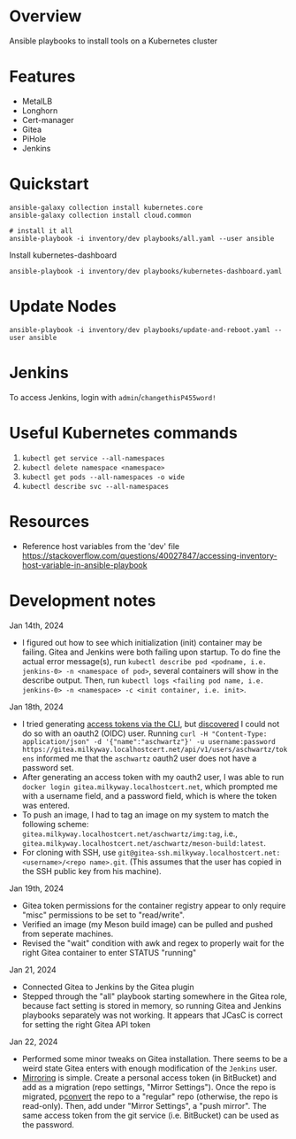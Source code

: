 # Overview
Ansible playbooks to install tools on a Kubernetes cluster

# Features
- MetalLB
- Longhorn
- Cert-manager
- Gitea
- PiHole
- Jenkins

# Quickstart
```
ansible-galaxy collection install kubernetes.core
ansible-galaxy collection install cloud.common

# install it all
ansible-playbook -i inventory/dev playbooks/all.yaml --user ansible
```

Install kubernetes-dashboard
```
ansible-playbook -i inventory/dev playbooks/kubernetes-dashboard.yaml
```

# Update Nodes
```
ansible-playbook -i inventory/dev playbooks/update-and-reboot.yaml --user ansible
```

# Jenkins
To access Jenkins, login with `admin`/`changethisP455word!`

# Useful Kubernetes commands

1. `kubectl get service --all-namespaces`
2. `kubectl delete namespace <namespace>`
3. `kubectl get pods --all-namespaces -o wide`
4. `kubectl describe svc --all-namespaces`

# Resources

- Reference host variables from the 'dev' file https://stackoverflow.com/questions/40027847/accessing-inventory-host-variable-in-ansible-playbook

# Development notes

Jan 14th, 2024
- I figured out how to see which initialization (init) container may be failing.  Gitea and Jenkins were both failing upon startup.  To do fine the actual error message(s), run `kubectl describe pod <podname, i.e. jenkins-0> -n <namespace of pod>`, several containers will show in the describe output.  Then, run `kubectl logs <failing pod name, i.e. jenkins-0> -n <namespace> -c <init container, i.e. init>`.

Jan 18th, 2024
- I tried generating [access tokens via the CLI](https://docs.gitea.com/next/development/api-usage), but [discovered](https://github.com/go-gitea/gitea/issues/23382) I could not do so with an oauth2 (OIDC) user.  Running `curl -H "Content-Type: application/json" -d '{"name":"aschwartz"}' -u username:password https://gitea.milkyway.localhostcert.net/api/v1/users/aschwartz/tokens` informed me that the `aschwartz` oauth2 user does not have a password set.
- After generating an access token with my oauth2 user, I was able to run `docker login gitea.milkyway.localhostcert.net`, which prompted me with a username field, and a password field, which is where the token was entered.
- To push an image, I had to tag an image on my system to match the following scheme: `gitea.milkyway.localhostcert.net/aschwartz/img:tag`, i.e., `gitea.milkyway.localhostcert.net/aschwartz/meson-build:latest`.
- For cloning with SSH, use `git@gitea-ssh.milkyway.localhostcert.net:<username>/<repo name>.git`.  (This assumes that the user has copied in the SSH public key from his machine).

Jan 19th, 2024
- Gitea token permissions for the container registry appear to only require "misc" permissions to be set to "read/write".
- Verified an image (my Meson build image) can be pulled and pushed from seperate machines.
- Revised the "wait" condition with awk and regex to properly wait for the right Gitea container to enter STATUS "running"

Jan 21, 2024
- Connected Gitea to Jenkins by the Gitea plugin
- Stepped through the "all" playbook starting somewhere in the Gitea role, because fact setting is stored in memory, so running Gitea and Jenkins playbooks separately was not working.  It appears that JCasC is correct for setting the right Gitea API token

Jan 22, 2024
- Performed some minor tweaks on Gitea installation.  There seems to be a weird state Gitea enters with enough modification of the `Jenkins` user.
- [Mirroring](https://docs.gitea.com/usage/repo-mirror) is simple.  Create a personal access token (in BitBucket) and add as a migration (repo settings, "Mirror Settings").  Once the repo is migrated, p[convert](https://github.com/go-gitea/gitea/issues/7609#issuecomment-1469560266) the repo to a "regular" repo (otherwise, the repo is read-only).  Then, add under "Mirror Settings", a "push mirror".  The same access token from the git service (i.e. BitBucket) can be used as the password.